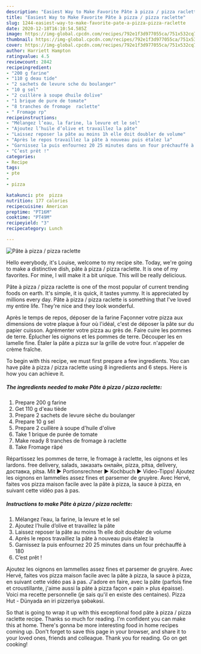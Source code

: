 ```yaml
---
description: "Easiest Way to Make Favorite Pâte à pizza / pizza raclette"
title: "Easiest Way to Make Favorite Pâte à pizza / pizza raclette"
slug: 1244-easiest-way-to-make-favorite-pate-a-pizza-pizza-raclette
date: 2020-12-18T16:10:54.585Z
image: https://img-global.cpcdn.com/recipes/792e1f3d977055ca/751x532cq70/pate-a-pizza-pizza-raclette-photo-principale-de-la-recette.jpg
thumbnail: https://img-global.cpcdn.com/recipes/792e1f3d977055ca/751x532cq70/pate-a-pizza-pizza-raclette-photo-principale-de-la-recette.jpg
cover: https://img-global.cpcdn.com/recipes/792e1f3d977055ca/751x532cq70/pate-a-pizza-pizza-raclette-photo-principale-de-la-recette.jpg
author: Harriett Hampton
ratingvalue: 4.5
reviewcount: 2842
recipeingredient:
- "200 g farine"
- "110 g deau tide"
- "2 sachets de levure sche du boulanger"
- "10 g sel"
- "2 cuillère à soupe dhuile dolive"
- "1 brique de pure de tomate"
- "8 tranches de fromage  raclette"
- " Fromage rp"
recipeinstructions:
- "Mélangez l’eau, la farine, la levure et le sel"
- "Ajoutez l’huile d’olive et travaillez la pâte"
- "Laissez reposer la pâte au moins 1h elle doit doubler de volume"
- "Après le repos travaillez la pâte à nouveau puis étalez la"
- "Garnissez la puis enfournez 20 25 minutes dans un four préchauffé à 180"
- "C’est prêt !"
categories:
- Recipe
tags:
- pte
- 
- pizza

katakunci: pte  pizza 
nutrition: 177 calories
recipecuisine: American
preptime: "PT16M"
cooktime: "PT49M"
recipeyield: "3"
recipecategory: Lunch

---
```



![Pâte à pizza / pizza raclette](https://img-global.cpcdn.com/recipes/792e1f3d977055ca/751x532cq70/pate-a-pizza-pizza-raclette-photo-principale-de-la-recette.jpg)

Hello everybody, it's Louise, welcome to my recipe site. Today, we're going to make a distinctive dish, pâte à pizza / pizza raclette. It is one of my favorites. For mine, I will make it a bit unique. This will be really delicious.

Pâte à pizza / pizza raclette is one of the most popular of current trending foods on earth. It's simple, it is quick, it tastes yummy. It is appreciated by millions every day. Pâte à pizza / pizza raclette is something that I've loved my entire life. They're nice and they look wonderful.

Après le temps de repos, déposer de la farine Façonner votre pizza aux dimensions de votre plaque à four où l&#39;idéal, c&#39;est de déposer la pâte sur du papier cuisson. Agrémenter votre pizza au grès de. Faire cuire les pommes de terre. Éplucher les oignons et les pommes de terre. Découper les en lamelle fine. Étaler la pâte a pizza sur la grille de votre four. n&#39;appeler de crème fraîche.


To begin with this recipe, we must first prepare a few ingredients. You can have pâte à pizza / pizza raclette using 8 ingredients and 6 steps. Here is how you can achieve it.

<!--inarticleads1-->

##### The ingredients needed to make Pâte à pizza / pizza raclette:

1. Prepare 200 g farine
1. Get 110 g d&#39;eau tiède
1. Prepare 2 sachets de levure sèche du boulanger
1. Prepare 10 g sel
1. Prepare 2 cuillère à soupe d&#39;huile d&#39;olive
1. Take 1 brique de purée de tomate
1. Make ready 8 tranches de fromage à raclette
1. Take  Fromage râpé


Répartissez les pommes de terre, le fromage à raclette, les oignons et les lardons. free delivery, salads, заказать онлайн, pizza, pitsa, delivery, доставка, pitsa. Mit ► Portionsrechner ► Kochbuch ► Video-Tipps! Ajoutez les oignons en lammelles assez fines et parsemer de gruyère. Avec Hervé, faites vos pizza maison facile avec la pâte à pizza, la sauce à pizza, en suivant cette vidéo pas à pas. 

<!--inarticleads2-->

##### Instructions to make Pâte à pizza / pizza raclette:

1. Mélangez l’eau, la farine, la levure et le sel
1. Ajoutez l’huile d’olive et travaillez la pâte
1. Laissez reposer la pâte au moins 1h elle doit doubler de volume
1. Après le repos travaillez la pâte à nouveau puis étalez la
1. Garnissez la puis enfournez 20 25 minutes dans un four préchauffé à 180
1. C’est prêt !


Ajoutez les oignons en lammelles assez fines et parsemer de gruyère. Avec Hervé, faites vos pizza maison facile avec la pâte à pizza, la sauce à pizza, en suivant cette vidéo pas à pas. J&#39;adore en faire, avec la pâte (parfois fine et croustillante, j&#39;aime aussi la pâte à pizza façon « pain » plus épaisse). Voici ma recette personnelle (je sais qu&#39;il en existe des centaines). Pizza Hut - Dünyada ən iri pizzeriya şəbəkəsi. 

So that is going to wrap it up with this exceptional food pâte à pizza / pizza raclette recipe. Thanks so much for reading. I'm confident you can make this at home. There's gonna be more interesting food in home recipes coming up. Don't forget to save this page in your browser, and share it to your loved ones, friends and colleague. Thank you for reading. Go on get cooking!
